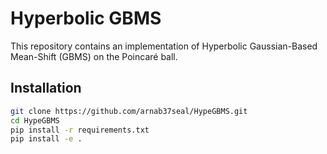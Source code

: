 # Hyperbolic GBMS

This repository contains an implementation of Hyperbolic Gaussian-Based Mean-Shift (GBMS) on the Poincaré ball.

## Installation

```bash
git clone https://github.com/arnab37seal/HypeGBMS.git
cd HypeGBMS
pip install -r requirements.txt
pip install -e .

